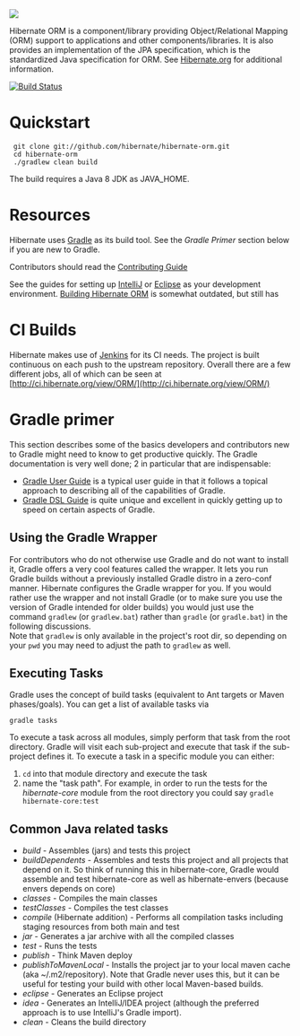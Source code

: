 <img src="http://static.jboss.org/hibernate/images/hibernate_logo_whitebkg_200px.png" />


Hibernate ORM is a component/library providing Object/Relational Mapping (ORM) support
to applications and other components/libraries.  It is also provides an implementation of the
JPA specification, which is the standardized Java specification for ORM.  See 
[Hibernate.org](http://hibernate.org/orm/) for additional information. 

[![Build Status](http://ci.hibernate.org/job/hibernate-orm-master-h2-main/badge/icon)](http://ci.hibernate.org/job/hibernate-orm-master-h2-main/)


Quickstart
==========

     git clone git://github.com/hibernate/hibernate-orm.git
     cd hibernate-orm
     ./gradlew clean build

The build requires a Java 8 JDK as JAVA_HOME.
 

Resources
=========
     
Hibernate uses [Gradle](http://gradle.org) as its build tool.  See the _Gradle Primer_ section below if you are new to
Gradle.

Contributors should read the [Contributing Guide](CONTRIBUTING.md)

See the guides for setting up [IntelliJ](https://developer.jboss.org/wiki/ContributingToHibernateUsingIntelliJ) or
[Eclipse](https://developer.jboss.org/wiki/ContributingToHibernateUsingEclipse) as your development environment.  [Building Hibernate ORM](https://community.jboss.org/wiki/BuildingHibernateORM4x) 
is somewhat outdated, but still has


CI Builds
=========

Hibernate makes use of [Jenkins](http://jenkins-ci.org) for its CI needs.  The project is built continuous on each 
push to the upstream repository.   Overall there are a few different jobs, all of which can be seen at 
[http://ci.hibernate.org/view/ORM/](http://ci.hibernate.org/view/ORM/)



Gradle primer
=============

This section describes some of the basics developers and contributors new to Gradle might 
need to know to get productive quickly.  The Gradle documentation is very well done; 2 in 
particular that are indispensable:

* [Gradle User Guide](https://docs.gradle.org/current/userguide/userguide_single.html) is a typical user guide in that
it follows a topical approach to describing all of the capabilities of Gradle.
* [Gradle DSL Guide](https://docs.gradle.org/current/dsl/index.html) is quite unique and excellent in quickly
getting up to speed on certain aspects of Gradle.


Using the Gradle Wrapper
------------------------

For contributors who do not otherwise use Gradle and do not want to install it, Gradle offers a very cool
features called the wrapper.  It lets you run Gradle builds without a previously installed Gradle distro in 
a zero-conf manner.  Hibernate configures the Gradle wrapper for you.  If you would rather use the wrapper and 
not install Gradle (or to make sure you use the version of Gradle intended for older builds) you would just use
the command `gradlew` (or `gradlew.bat`) rather than `gradle` (or `gradle.bat`) in the following discussions.  
Note that `gradlew` is only available in the project's root dir, so depending on your `pwd` you may need to adjust 
the path to `gradlew` as well.

Executing Tasks
---------------

Gradle uses the concept of build tasks (equivalent to Ant targets or Maven phases/goals). You can get a list of
available tasks via 

    gradle tasks

To execute a task across all modules, simply perform that task from the root directory.  Gradle will visit each
sub-project and execute that task if the sub-project defines it.  To execute a task in a specific module you can 
either:

1. `cd` into that module directory and execute the task
2. name the "task path".  For example, in order to run the tests for the _hibernate-core_ module from the root directory you could say `gradle hibernate-core:test`

Common Java related tasks
-------------------------

* _build_ - Assembles (jars) and tests this project
* _buildDependents_ - Assembles and tests this project and all projects that depend on it.  So think of running this in hibernate-core, Gradle would assemble and test hibernate-core as well as hibernate-envers (because envers depends on core)
* _classes_ - Compiles the main classes
* _testClasses_ - Compiles the test classes
* _compile_ (Hibernate addition) - Performs all compilation tasks including staging resources from both main and test
* _jar_ - Generates a jar archive with all the compiled classes
* _test_ - Runs the tests
* _publish_ - Think Maven deploy
* _publishToMavenLocal_ - Installs the project jar to your local maven cache (aka ~/.m2/repository).  Note that Gradle 
never uses this, but it can be useful for testing your build with other local Maven-based builds.
* _eclipse_ - Generates an Eclipse project
* _idea_ - Generates an IntelliJ/IDEA project (although the preferred approach is to use IntelliJ's Gradle import).
* _clean_ - Cleans the build directory

